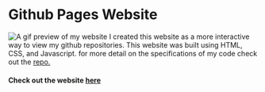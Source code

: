 # Github Pages Website
![A gif preview of my website](assets/websitePreview.gif)
I created this website as a more interactive way to view my github repositories. This website was built using HTML, CSS, and Javascript. for more detail on the specifications of my code check out the [repo.](#(https://github.com/kahfree/kahfree.github.io))

#### Check out the website [here](#(https://kahfree.github.io))